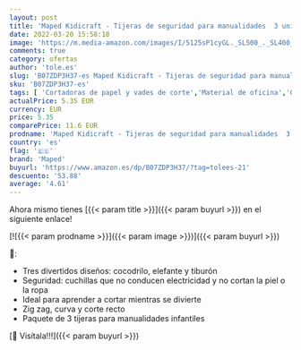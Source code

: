 ```yaml
---
layout: post
title: 'Maped Kidicraft - Tijeras de seguridad para manualidades  3 unidades  en zigzag  curvas y corte recto  MAPED 981727'
date: 2022-03-20 15:58:18
image: 'https://m.media-amazon.com/images/I/5125sP1cyGL._SL500_._SL400_.jpg'
comments: true
category: ofertas
author: 'tole.es'
slug: 'B07ZDP3H37-es Maped Kidicraft - Tijeras de seguridad para manualidades 3...'
sku: 'B07ZDP3H37-es'
tags: [ 'Cortadoras de papel y vades de corte','Material de oficina','Oficina y papelería','Tijeras','maped','tijeras', ]
actualPrice: 5.35 EUR
currency: EUR
price: 5.35
comparePrice: 11.6 EUR
prodname: 'Maped Kidicraft - Tijeras de seguridad para manualidades  3 unidades  en zigzag  curvas y corte recto  MAPED 981727'
country: 'es'
flag: '🇪🇸'
brand: 'Maped'
buyurl: 'https://www.amazon.es/dp/B07ZDP3H37/?tag=tolees-21'
descuento: '53.88'
average: '4.61'
---
```


Ahora mismo tienes [{{< param title >}}]({{< param buyurl >}}) en el siguiente enlace!

[![{{< param prodname >}}]({{< param image >}})]({{< param buyurl >}})

🔎:

- Tres divertidos diseños: cocodrilo, elefante y tiburón
- Seguridad: cuchillas que no conducen electricidad y no cortan la piel o la ropa
- Ideal para aprender a cortar mientras se divierte
- Zig zag, curva y corte recto
- Paquete de 3 tijeras para manualidades infantiles

[🛒 Visítala!!!]({{< param buyurl >}})

